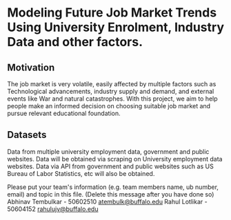 # Modeling Future Job Market Trends Using University Enrolment, Industry Data and other factors.

## Motivation
The job market is very volatile, easily affected by multiple factors such as Technological advancements, industry supply and demand, and external events like War and natural catastrophes. With this project, we aim to help people make an informed decision on choosing suitable job market and pursue relevant educational foundation. 

## Datasets 
Data from multiple university employment data, government and public websites. Data will be obtained via scraping on University employment data websites. Data via API from government and public websites such as US Bureau of Labor Statistics, etc will also be obtained.

Please put your team's information (e.g. team members name, ub number, email) and topic in this file. (Delete this message after you have done so)
Abhinav Tembulkar - 50602510 atembulk@buffalo.edu
Rahul Lotlikar - 50604152 rahulujv@buffalo.edu
